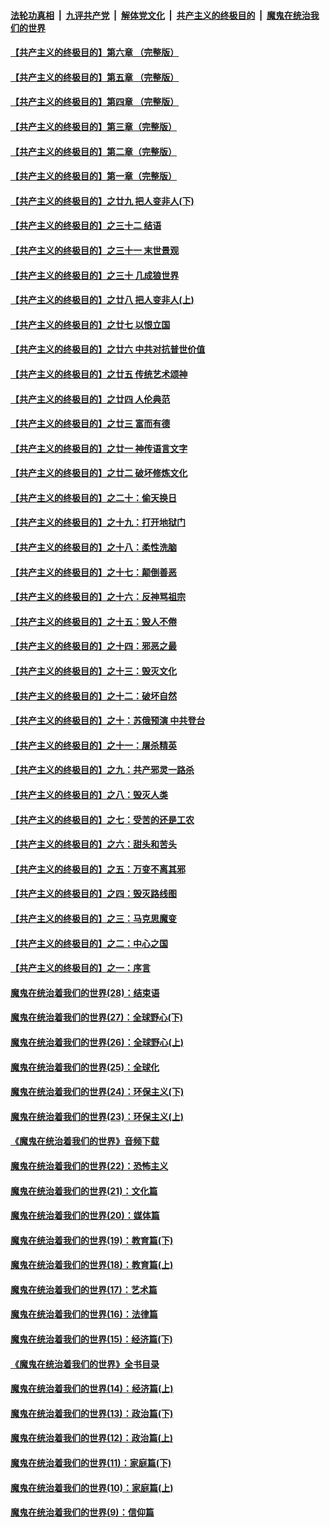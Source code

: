 

####  [法轮功真相](../../../../basic/blob/master/README.md?t=06211131) &nbsp;|&nbsp; [九评共产党](../../../../9ping.md/blob/master/README.md?t=06211131) &nbsp;|&nbsp; [解体党文化](../../../../jtdwh.md/blob/master/README.md?t=06211131)  &nbsp;|&nbsp; [共产主义的终极目的](../../../../gczydzjmd.md/blob/master/README.md?t=06211131) &nbsp;|&nbsp; [魔鬼在统治我们的世界](../../../../mgztzwmdsj.md/blob/master/README.md?t=06211131) 

#### [【共产主义的终极目的】第六章 （完整版）](../pages/nsc422/n11428913.md?t=06211131) 

#### [【共产主义的终极目的】第五章 （完整版）](../pages/nsc422/n11428912.md?t=06211131) 

#### [【共产主义的终极目的】第四章 （完整版）](../pages/nsc422/n11428907.md?t=06211131) 

#### [【共产主义的终极目的】第三章（完整版）](../pages/nsc422/n11428848.md?t=06211131) 

#### [【共产主义的终极目的】第二章（完整版）](../pages/nsc422/n11428831.md?t=06211131) 

#### [【共产主义的终极目的】第一章（完整版）](../pages/nsc422/n11417651.md?t=06211131) 

#### [【共产主义的终极目的】之廿九 把人变非人(下)](../pages/nsc422/n11344140.md?t=06211131) 

#### [【共产主义的终极目的】之三十二 结语](../pages/nsc422/n11360535.md?t=06211131) 

#### [【共产主义的终极目的】之三十一 末世景观](../pages/nsc422/n11351129.md?t=06211131) 

#### [【共产主义的终极目的】之三十 几成狼世界](../pages/nsc422/n11348280.md?t=06211131) 

#### [【共产主义的终极目的】之廿八 把人变非人(上)](../pages/nsc422/n11340492.md?t=06211131) 

#### [【共产主义的终极目的】之廿七 以恨立国](../pages/nsc422/n11336944.md?t=06211131) 

#### [【共产主义的终极目的】之廿六 中共对抗普世价值](../pages/nsc422/n11324785.md?t=06211131) 

#### [【共产主义的终极目的】之廿五 传统艺术颂神](../pages/nsc422/n11296396.md?t=06211131) 

#### [【共产主义的终极目的】之廿四 人伦典范](../pages/nsc422/n11296397.md?t=06211131) 

#### [【共产主义的终极目的】之廿三 富而有德](../pages/nsc422/n11283598.md?t=06211131) 

#### [【共产主义的终极目的】之廿一 神传语言文字](../pages/nsc422/n11263265.md?t=06211131) 

#### [【共产主义的终极目的】之廿二 破坏修炼文化](../pages/nsc422/n11245728.md?t=06211131) 

#### [【共产主义的终极目的】之二十：偷天换日](../pages/nsc422/n11238846.md?t=06211131) 

#### [【共产主义的终极目的】之十九：打开地狱门](../pages/nsc422/n11206376.md?t=06211131) 

#### [【共产主义的终极目的】之十八：柔性洗脑](../pages/nsc422/n11199994.md?t=06211131) 

#### [【共产主义的终极目的】之十七：颠倒善恶](../pages/nsc422/n11179782.md?t=06211131) 

#### [【共产主义的终极目的】之十六：反神骂祖宗](../pages/nsc422/n11166798.md?t=06211131) 

#### [【共产主义的终极目的】之十五：毁人不倦](../pages/nsc422/n11166792.md?t=06211131) 

#### [【共产主义的终极目的】之十四：邪恶之最](../pages/nsc422/n11150249.md?t=06211131) 

#### [【共产主义的终极目的】之十三：毁灭文化](../pages/nsc422/n11135227.md?t=06211131) 

#### [【共产主义的终极目的】之十二：破坏自然](../pages/nsc422/n11135214.md?t=06211131) 

#### [【共产主义的终极目的】之十：苏俄预演 中共登台](../pages/nsc422/n11118424.md?t=06211131) 

#### [【共产主义的终极目的】之十一：屠杀精英](../pages/nsc422/n11118442.md?t=06211131) 

#### [【共产主义的终极目的】之九：共产邪灵一路杀](../pages/nsc422/n11114139.md?t=06211131) 

#### [【共产主义的终极目的】之八：毁灭人类](../pages/nsc422/n11108503.md?t=06211131) 

#### [【共产主义的终极目的】之七：受苦的还是工农](../pages/nsc422/n11101809.md?t=06211131) 

#### [【共产主义的终极目的】之六：甜头和苦头](../pages/nsc422/n11096971.md?t=06211131) 

#### [【共产主义的终极目的】之五：万变不离其邪](../pages/nsc422/n11091285.md?t=06211131) 

#### [【共产主义的终极目的】之四：毁灭路线图](../pages/nsc422/n11086284.md?t=06211131) 

#### [【共产主义的终极目的】之三：马克思魔变](../pages/nsc422/n11061941.md?t=06211131) 

#### [【共产主义的终极目的】之二：中心之国](../pages/nsc422/n11047728.md?t=06211131) 

#### [【共产主义的终极目的】之一：序言](../pages/nsc422/n11086077.md?t=06211131) 

#### [魔鬼在统治着我们的世界(28)：结束语](../pages/nsc422/n10936246.md?t=06211131) 

#### [魔鬼在统治着我们的世界(27)：全球野心(下)](../pages/nsc422/n10928319.md?t=06211131) 

#### [魔鬼在统治着我们的世界(26)：全球野心(上)](../pages/nsc422/n10900318.md?t=06211131) 

#### [魔鬼在统治着我们的世界(25)：全球化](../pages/nsc422/n10788205.md?t=06211131) 

#### [魔鬼在统治着我们的世界(24)：环保主义(下)](../pages/nsc422/n10695307.md?t=06211131) 

#### [魔鬼在统治着我们的世界(23)：环保主义(上)](../pages/nsc422/n10688613.md?t=06211131) 

#### [《魔鬼在统治着我们的世界》音频下载](../pages/nsc422/n10635553.md?t=06211131) 

#### [魔鬼在统治着我们的世界(22)：恐怖主义](../pages/nsc422/n10614727.md?t=06211131) 

#### [魔鬼在统治着我们的世界(21)：文化篇](../pages/nsc422/n10597706.md?t=06211131) 

#### [魔鬼在统治着我们的世界(20)：媒体篇](../pages/nsc422/n10586579.md?t=06211131) 

#### [魔鬼在统治着我们的世界(19)：教育篇(下)](../pages/nsc422/n10564808.md?t=06211131) 

#### [魔鬼在统治着我们的世界(18)：教育篇(上)](../pages/nsc422/n10526970.md?t=06211131) 

#### [魔鬼在统治着我们的世界(17)：艺术篇](../pages/nsc422/n10499093.md?t=06211131) 

#### [魔鬼在统治着我们的世界(16)：法律篇](../pages/nsc422/n10485969.md?t=06211131) 

#### [魔鬼在统治着我们的世界(15)：经济篇(下)](../pages/nsc422/n10469975.md?t=06211131) 

#### [《魔鬼在统治着我们的世界》全书目录](../pages/nsc422/n10464261.md?t=06211131) 

#### [魔鬼在统治着我们的世界(14)：经济篇(上)](../pages/nsc422/n10457370.md?t=06211131) 

#### [魔鬼在统治着我们的世界(13)：政治篇(下)](../pages/nsc422/n10448270.md?t=06211131) 

#### [魔鬼在统治着我们的世界(12)：政治篇(上)](../pages/nsc422/n10444576.md?t=06211131) 

#### [魔鬼在统治着我们的世界(11)：家庭篇(下)](../pages/nsc422/n10440961.md?t=06211131) 

#### [魔鬼在统治着我们的世界(10)：家庭篇(上)](../pages/nsc422/n10435448.md?t=06211131) 

#### [魔鬼在统治着我们的世界(9)：信仰篇](../pages/nsc422/n10432159.md?t=06211131) 

